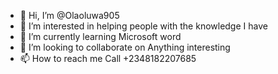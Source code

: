 - 👋 Hi, I’m @Olaoluwa905
- 👀 I’m interested in helping people with the knowledge I have
- 🌱 I’m currently learning Microsoft word
- 💞️ I’m looking to collaborate on Anything interesting
- 📫 How to reach me Call +2348182207685

<!---
Olaoluwa905/Olaoluwa905 is a ✨ special ✨ repository because its `README.md` (this file) appears on your GitHub profile.
You can click the Preview link to take a look at your changes.
--->

